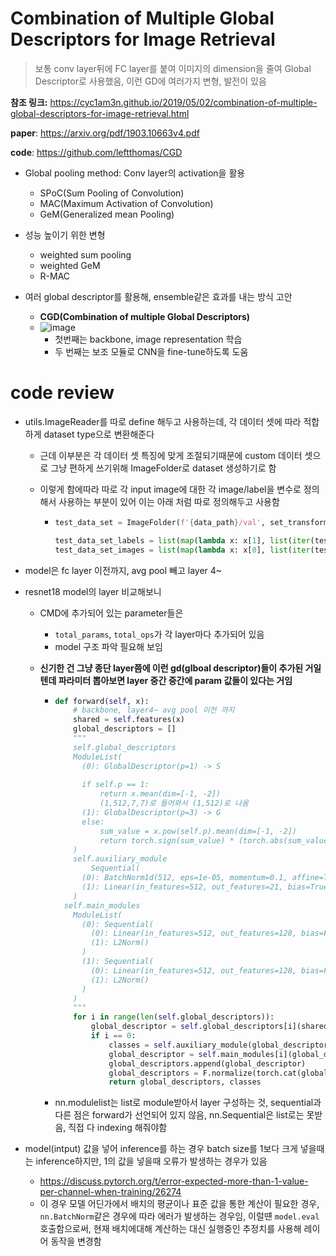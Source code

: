 # Combination of Multiple Global Descriptors for Image Retrieval

> 보통 conv layer뒤에 FC layer를 붙여 이미지의 dimension을 줄여 Global Descriptor로 사용했음, 이런 GD에 여러가지 변형, 발전이 있음

__참조 링크:__ https://cyc1am3n.github.io/2019/05/02/combination-of-multiple-global-descriptors-for-image-retrieval.html

__paper__: https://arxiv.org/pdf/1903.10663v4.pdf

__code__: https://github.com/leftthomas/CGD

- Global pooling method: Conv layer의 activation을 활용

  - SPoC(Sum Pooling of Convolution)
  - MAC(Maximum Activation of Convolution)
  - GeM(Generalized mean Pooling)

- 성능 높이기 위한 변형

  - weighted sum pooling
  - weighted GeM
  - R-MAC

- 여러 global descriptor를 활용해, ensemble같은 효과를 내는 방식 고안

  - __CGD(Combination of multiple Global Descriptors)__
  - ![image](https://user-images.githubusercontent.com/28910538/98500387-b22ea080-228f-11eb-81aa-aed6e71f9f5b.png)
    - 첫번째는 backbone, image representation 학습
    - 두 번째는 보조 모듈로 CNN을 fine-tune하도록 도움

  

# code review

- utils.ImageReader를 따로 define 해두고 사용하는데, 각 데이터 셋에 따라 적합하게 dataset type으로 변환해준다

  - 근데 이부분은 각 데이터 셋 특징에 맞게 조절되기때문에 custom 데이터 셋으로 그냥 편하게 쓰기위해 ImageFolder로 dataset 생성하기로 함

  - 이렇게 함에따라 따로 각 input image에 대한 각 image/label을 변수로 정의해서 사용하는 부분이 있어 이는 아래 처럼 따로 정의해두고 사용함

    - ```python
      test_data_set = ImageFolder(f'{data_path}/val', set_transforms(data_type='test', input_resolution=112))
      
      test_data_set_labels = list(map(lambda x: x[1], list(iter(test_data_set))))
      test_data_set_images = list(map(lambda x: x[0], list(iter(test_data_set))))
      ```


- model은 fc layer 이전까지,  avg pool 빼고 layer 4~

- resnet18 model의 layer 비교해보니

  - CMD에 추가되어 있는 parameter들은

    - `total_params`, `total_ops`가 각 layer마다 추가되어 있음
    - model 구조 파악 필요해 보임

  - __신기한 건 그냥 종단 layer쯤에 이런 gd(glboal descriptor)들이 추가된 거일텐데 파라미터 뽑아보면 layer 중간 중간에 param 값들이 있다는 거임__

    - ```python
      def forward(self, x):
          # backbone, layer4~ avg pool 이전 까지
          shared = self.features(x)
          global_descriptors = []
          """
          self.global_descriptors
          ModuleList(
            (0): GlobalDescriptor(p=1) -> S 
            
            if self.p == 1:
            	return x.mean(dim=[-1, -2])
            	(1,512,7,7)로 들어와서 (1,512)로 나옴
            (1): GlobalDescriptor(p=3) -> G
            else:
            	sum_value = x.pow(self.p).mean(dim=[-1, -2])
            	return torch.sign(sum_value) * (torch.abs(sum_value).pow(1.0 / self.p))
          )
          self.auxiliary_module
              Sequential(
            (0): BatchNorm1d(512, eps=1e-05, momentum=0.1, affine=True, track_running_stats=True)
            (1): Linear(in_features=512, out_features=21, bias=True)
          )
      	self.main_modules
          ModuleList(
            (0): Sequential(
              (0): Linear(in_features=512, out_features=128, bias=False)
              (1): L2Norm()
            )
            (1): Sequential(
              (0): Linear(in_features=512, out_features=128, bias=False)
              (1): L2Norm()
            )
          )
          """
          for i in range(len(self.global_descriptors)):
              global_descriptor = self.global_descriptors[i](shared)
              if i == 0:
                  classes = self.auxiliary_module(global_descriptor)
                  global_descriptor = self.main_modules[i](global_descriptor)
                  global_descriptors.append(global_descriptor)
                  global_descriptors = F.normalize(torch.cat(global_descriptors, dim=-1), dim=-1)
                  return global_descriptors, classes
      ```

    - nn.modulelist는 list로 module받아서 layer 구성하는 것, sequential과 다른 점은 forward가 선언되어 있지 않음, nn.Sequential은 list로는 못받음, 직접 다 indexing 해줘야함

- model(intput) 값을 넣어 inference를 하는 경우 batch size를 1보다 크게 넣을때는 inference하지만, 1의 값을 넣을때 오류가 발생하는 경우가 있음

  - https://discuss.pytorch.org/t/error-expected-more-than-1-value-per-channel-when-training/26274
  - 이 경우 모델 어딘가에서 배치의 평균이나 표준 값을 통한 계산이 필요한 경우, `nn.BatchNorm`같은 경우에 따라 에러가 발생하는 경우임, 이럴떈 `model.eval`호출함으로써,  현재 배치에대해 계산하는 대신 실행중인 추정치를 사용해 레이어 동작을 변경함